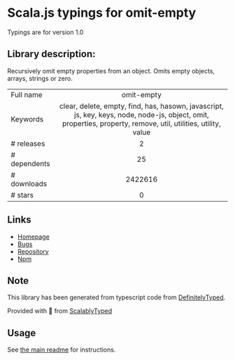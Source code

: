 
# Scala.js typings for omit-empty

Typings are for version 1.0

## Library description:
Recursively omit empty properties from an object. Omits empty objects, arrays, strings or zero.

|                    |                 |
| ------------------ | :-------------: |
| Full name          | omit-empty |
| Keywords           | clear, delete, empty, find, has, hasown, javascript, js, key, keys, node, node-js, object, omit, properties, property, remove, util, utilities, utility, value |
| # releases         | 2 |
| # dependents       | 25 |
| # downloads        | 2422616 |
| # stars            | 0 |

## Links
- [Homepage](https://github.com/jonschlinkert/omit-empty)
- [Bugs](https://github.com/jonschlinkert/omit-empty/issues)
- [Repository](https://github.com/jonschlinkert/omit-empty)
- [Npm](https://www.npmjs.com/package/omit-empty)
    


## Note
This library has been generated from typescript code from [DefinitelyTyped](https://definitelytyped.org).

Provided with :purple_heart: from [ScalablyTyped](https://github.com/oyvindberg/ScalablyTyped)

## Usage
See [the main readme](../../readme.md) for instructions.


